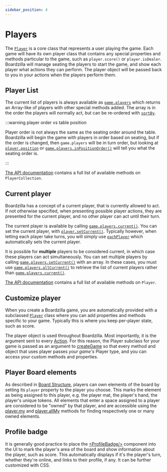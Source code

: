 ```yaml
---
sidebar_position: 4
---
```


# Players

The [`Player`](../api/classes/Player) is a core class that represents a user
playing the game. Each game will have its own player class that contains any
special properties and methods particular to the game, such as `player.score()`
or `player.isDealer`. Boardzilla will manage seating the players to start the
game, and show each player what actions they can perform. The player object will
be passed back to you in your actions when the players perform them.

## Player List

The current list of players is always available as
[`game.players`](../api/classes/Game#players) which returns an Array-like of
players with other special methods added. The array is in the order the players
will normally act, but can be re-ordered with
[`sortBy`](../api/classes/PlayerCollection#sortby).

:::warning player order vs table position

Player order is not always the same as the seating order around the
table. Boardzilla will begin the game with players in order based on seating,
but if the order is changed, then `game.players` will be in turn order, but
looking at [`player.position`](../api/classes/Player#position) or
[`game.players.inPositionOrder()`](../api/classes/PlayerCollection#inpositionorder)
will tell you what the seating order is.

:::

[The API documentation](../api/classes/PlayerCollection) contains a full list of available methods on `PlayerCollection`.

## Current player

Boardzilla has a concept of a current player, that is currently allowed to
act. If not otherwise specified, when presenting possible player actions, they
are presented for the current player, and no other player can act until their
turn.

The current player is available by calling
[`game.players.current()`](../api/classes/PlayerCollection#current). You can set
the current player, with
[`player.setCurrent()`](../api/classes/Player#setcurrent). Typically however,
when letting each player take turns, you will simply use
[`eachPlayer`](flow#eachplayer) which automatically sets the current player.

It is possible for **multiple** players to be considered current, in which case
these players can act simultaneously. You can set multiple players by calling
[`game.players.setCurrent()`](../api/classes/PlayerCollection#setcurrent) with
an array. In these cases, you must use
[`game.players.allCurrent()`](../api/classes/PlayerCollection#allcurrent) to
retrieve the list of current players rather than
[`game.players.current()`](../api/classes/PlayerCollection#current).

[The API documentation](../api/classes/Player) contains a full list of available methods on `Player`.

## Customize player

When you create a Boardzilla game, you are automatically provided with a subclassed [`Player`](../api/classes/Player) class
where you can add properties and methods specific to your game. Typically this is where you keep
per-player state, such as score.

The player object is used throughout Boardzilla. Most importantly, it is
the argument sent to every [Action](actions). For this reason, the Player
subclass for your game is passed as an argument to
[createGame](../api/modules.md#creategame) so that every method and object that
uses player passes _your game's_ Player type, and you can access your custom methods and properties.

## Player Board elements

As described in [Board Structure](board#ownership), players can own elements of the board
by setting its `player` property to the player you choose. This marks the
element as being assigned to this player, e.g. the player mat, the player's
hand, the player's unique tokens. All elements that enter a space assigned to a
player are considered to be "owned" by that player, and are accessible using the
[player.my](../api/classes/Player#my) and
[player.allMy](../api/classes/Player#allmy) methods for finding respectively one
or many owned elements.

## Profile badge

It is generally good practice to place the
[&lt;ProfileBadge/&gt;](../api/modules#profilebadge) component into the UI to mark the
player's area of the board and show information about the player, such as
score. This automatically displays if it's the player's turn, whether they're
online, and links to their profile, if any. It can be further customized with
CSS.
